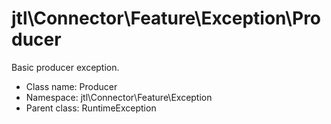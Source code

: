 jtl\Connector\Feature\Exception\Producer
===============

Basic producer exception.




* Class name: Producer
* Namespace: jtl\Connector\Feature\Exception
* Parent class: RuntimeException








